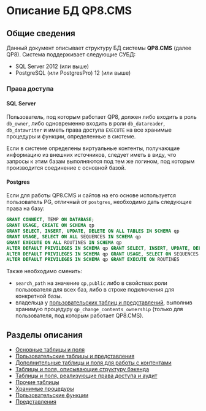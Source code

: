 # Описание БД QP8.CMS

## Общие сведения

Данный документ описывает структуру БД системы **QP8.CMS** (далее QP8). Система поддерживает следующие СУБД:

* SQL Server 2012 (или выше)
* PostgreSQL (или PostgresPro) 12 (или выше)

### Права доступа

#### SQL Server

Пользователь, под которым работает QP8, должен либо входить в роль `db_owner`, либо одновременно входить в роли `db_datareader`, `db_datawriter` и иметь права доступа `EXECUTE` на все хранимые процедуры и функции, определенные в системе.

Если в системе определены виртуальные контенты, получающие информацию из внешних источников, следует иметь в виду, что запросы к этим базам выполняются под тем же логином, под которым производится соединение с основной базой.

#### Postgres

Если для работы QP8.CMS и сайтов на его основе используется пользователь PG, отличный от `postgres`, необходимо дать следующие права на базу:

``` sql
GRANT CONNECT, TEMP ON DATABASE;
GRANT USAGE, CREATE ON SCHEMA qp
GRANT SELECT, INSERT, UPDATE, DELETE ON ALL TABLES IN SCHEMA qp
GRANT USAGE, SELECT ON ALL SEQUENCES IN SCHEMA qp
GRANT EXECUTE ON ALL ROUTINES IN SCHEMA qp
ALTER DEFAULT PRIVILEGES IN SCHEMA qp GRANT SELECT, INSERT, UPDATE, DELETE ON TABLES
ALTER DEFAULT PRIVILEGES IN SCHEMA qp GRANT USAGE, SELECT ON SEQUENCES 
ALTER DEFAULT PRIVILEGES IN SCHEMA qp GRANT EXECUTE ON ROUTINES
```

Также необходимо сменить:

* `search_path` на значение `qp,public` либо в свойствах роли пользователя для всех баз, либо в строке подключения для конкретной базы.
* владельца у [пользовательских таблиц и представлений](db/customer.md), выполнив хранимую процедуру `qp_change_contents_ownership` (только для пользователя, под которым работает QP8.CMS).

## Разделы описания

* [Основные таблицы и поля](db/main.md)
* [Пользовательские таблицы и представления](db/customer.md)
* [Дополнительные таблицы и поля для работы с контентами](db/extra.md)
* [Таблицы и поля, описывающие структуру бэкенда](db/structure.md)
* [Таблицы и поля, реализующие права доступа и аудит](db/access.md)
* [Прочие таблицы](db/other.md)
* [Хранимые процедуры](db/procedures.md)
* [Пользовательские функции](db/functions.md)
* [Представления](db/views.md)
